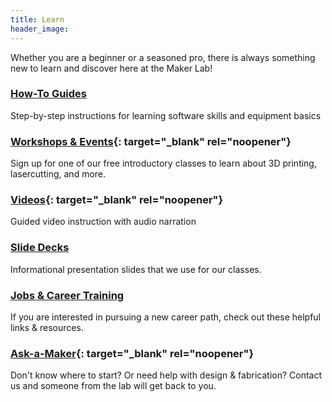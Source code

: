 ```yaml
---
title: Learn
header_image:
---
```


Whether you are a beginner or a seasoned pro, there is always something new to learn and discover here at the Maker Lab\!

### [How-To Guides](/guides)

Step-by-step instructions for learning software skills and equipment basics

### [Workshops & Events](https://bit.ly/cplmakerschedule){: target="_blank" rel="noopener"}

Sign up for one of our free introductory classes to learn about 3D printing, lasercutting, and more.

### [Videos](https://www.youtube.com/channel/UCgYrYjnoluGLUl-fdpSMSJQ/videos){: target="_blank" rel="noopener"}

Guided video instruction with audio narration

### [Slide Decks](/slidedecks)

Informational presentation slides that we use for our classes.

### [Jobs & Career Training](/education-training)

If you are interested in pursuing a new career path, check out these helpful links & resources.

### [Ask-a-Maker](https://www.chipublib.org/maker-lab/ask-a-maker-request-help-from-the-maker-lab/){: target="_blank" rel="noopener"}

Don't know where to start? Or need help with design & fabrication? Contact us and someone from the lab will get back to you.

&nbsp;

&nbsp;
